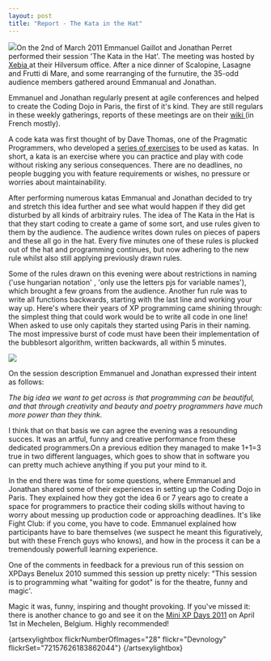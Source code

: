 ```yaml
---
layout: post
title: "Report - The Kata in the Hat"
---
```


![](http://farm6.static.flickr.com/5094/5492404735_ca4b0f78db_b.jpg)On the 2nd of March 2011 Emmanuel Gaillot and Jonathan Perret performed their session 'The Kata in the Hat'. The meeting was hosted by[ Xebia ](http://www.xebia.com/)at their Hilversum office. After a nice dinner of Scalopine, Lasagne and Frutti di Mare, and some rearranging of the furnutire, the 35-odd audience members gathered around Emmanual and Jonathan.

Emmanuel and Jonathan regularly present at agile conferences and helped to create the Coding Dojo in Paris, the first of it's kind. They are still regulars in these weekly gatherings, reports of these meetings are on their [wiki ](http://wiki.agile-france.org/cgi-bin/wiki.pl?DojoDeveloppement)(in French mostly).

A code kata was first thought of by Dave Thomas, one of the Pragmatic Programmers, who developed a [series of exercises](http://codekata.pragprog.com/) to be used as katas.&nbsp;
In short, a kata is an exercise where you can practice and play with code without risking any serious consequences. There are no deadlines, no people bugging you with feature requirements or wishes, no pressure or worries about maintainability.

After performing numerous katas Emmanual and Jonathan decided to try and stretch this idea further and see what would happen if they did get disturbed by all kinds of arbitrairy rules.
The idea of The Kata in the Hat is that they start coding to create a game of some sort, and use rules given to them by the audience. The audience writes down rules on pieces of papers and these all go in the hat. Every five minutes one of these rules is plucked out of the hat and programming continues, but now adhering to the new rule whilst also still applying previously drawn rules.

Some of the rules drawn on this evening were about restrictions in naming ('use hungarian notation' , 'only use the letters pjs for variable names'), which brought a few groans from the audience. Another fun rule was to write all functions backwards, starting with the last line and working your way up. Here's where their years of XP programming came shining through: the simplest thing that could work would be to write all code in one line! When asked to use only capitals they started using Paris in their naming.
The most impressive burst of code must have been their implementation of the bubblesort algorithm, written backwards, all within 5 minutes.

![](http://farm6.static.flickr.com/5298/5492404389_dd463e81b1_o.jpg)

On the session description Emmanuel and Jonathan expressed their intent as follows:

_The big idea we want to get across is that programming can be beautiful, and that through creativity and beauty and poetry programmers have much more power than they think._

I think that on that basis we can agree the evening was a resounding succes. It was an artful, funny and creative performance from these dedicated programmers.On a previous edition they managed to make 1+1=3 true in two different languages, which goes to show that in software you can pretty much achieve anything if you put your mind to it.

In the end there was time for some questions, where Emmanuel and Jonathan shared some of their experiences in setting up the Coding Dojo in Paris. They explained how they got the idea 6 or 7 years ago to create a space for programmers to practice their coding skills without having to worry about messing up production code or approaching deadlines. It's like Fight Club: if you come, you have to code. Emmanuel explained how participants have to bare themselves (we suspect he meant this figuratively, but with these French guys who knows), and how in the process it can be a tremendously powerfull learning experience.

One of the comments in feedback for a previous run of this session on XPDays Benelux 2010 summed this session up pretty nicely:
"This session is to programming what "waiting for godot" is for the theatre, funny and magic'.

Magic it was, funny, inspiring and thought provoking. If you've missed it: there is another chance to go and see it on the [Mini XP Days 2011](http://www.xpday.net/) on April 1st in Mechelen, Belgium. Highly recommended!

{artsexylightbox flickrNumberOfImages="28" flickr="Devnology" flickrSet="72157626183862044"} {/artsexylightbox}
